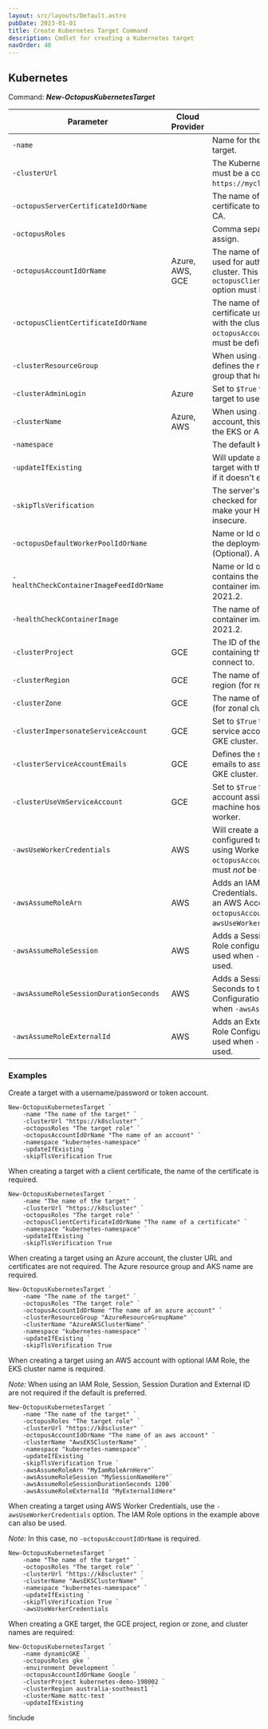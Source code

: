 ```yaml
---
layout: src/layouts/Default.astro
pubDate: 2023-01-01
title: Create Kubernetes Target Command
description: Cmdlet for creating a Kubernetes target
navOrder: 40
---
```


## Kubernetes
Command: **_New-OctopusKubernetesTarget_**

| Parameter                                | Cloud Provider  | Value                                                                                                                                               |
|------------------------------------------|-----------------|-----------------------------------------------------------------------------------------------------------------------------------------------------|
| `-name`                                  |                 | Name for the Octopus deployment target.                                                                                                             |
| `-clusterUrl`                            |                 | The Kubernetes cluster URL. This must be a complete URL such as `https://mycluster.org`.                                                            |
| `-octopusServerCertificateIdOrName`      |                 | The name of the Octopus certificate to use as the cluster CA.                                                                                       |
| `-octopusRoles`                          |                 | Comma separated list of Roles to assign.                                                                                                            |
| `-octopusAccountIdOrName`                | Azure, AWS, GCE | The name of the Octopus account used for authentication with the cluster. This or the `-octopusClientCertificateIdOrName` option must be defined.   |
| `-octopusClientCertificateIdOrName`      |                 | The name of the Octopus certificate used for authentication with the cluster. This or the `-octopusAccountIdOrName` option must be defined.         |
| `-clusterResourceGroup`                  |                 | When using an Azure account, this defines the name of the resource group that holds the AKS cluster.                                                |
| `-clusterAdminLogin`                     | Azure           | Set to `$True` when building an AKS target to use the admin login.                                                                                  |
| `-clusterName`                           | Azure, AWS      | When using a AWS or Azure account, this defines the name of the EKS or AKS cluster.                                                                 |
| `-namespace`                             |                 | The default kubectl namespace.                                                                                                                      |
| `-updateIfExisting`                      |                 | Will update an existing Kubernetes target with the same name, create if it doesn't exist.                                                           |
| `-skipTlsVerification`                   |                 | The server's certificate will not be checked for validity. This will make your HTTPS connections insecure.                                          |
| `-octopusDefaultWorkerPoolIdOrName`      |                 | Name or Id of the Worker Pool for the deployment target to use. (Optional). Added in 2020.6.                                                        |
| `-healthCheckContainerImageFeedIdOrName` |                 | Name or Id of the feed that contains the health check container image. Added in 2021.2.                                                             |
| `-healthCheckContainerImage`             |                 | The name of the health check container image. Added in 2021.2.                                                                                      |
| `-clusterProject`                        | GCE             | The ID of the GCE project containing the GKE cluster to connect to.                                                                                 |
| `-clusterRegion`                         | GCE             | The name of the GKE cluster region (for regional clusters).                                                                                         |
| `-clusterZone`                           | GCE             | The name of the GKE cluster zone (for zonal clusters).                                                                                              |
| `-clusterImpersonateServiceAccount`      | GCE             | Set to `$True` to impersonate service accounts when defining a GKE cluster.                                                                         |
| `-clusterServiceAccountEmails`           | GCE             | Defines the service account emails to assume when defining a GKE cluster.                                                                           |
| `-clusterUseVmServiceAccount`            | GCE             | Set to `$True` to use the service account assigned to the virtual machine hosting the GKE target worker.                                            |
| `-awsUseWorkerCredentials`               | AWS             | Will create a Kubernetes Target configured to authenticate to AWS using Worker Credentials. `-octopusAccountIdOrName` option must _not_ be defined. |
| `-awsAssumeRoleArn`                      | AWS             | Adds an IAM Role to AWS Credentials. Can only be used with an AWS Account in `-octopusAccountIdOrName` or with `-awsUseWorkerCredentials`.          |
| `-awsAssumeRoleSession`                  | AWS             | Adds a Session Name to the IAM Role configuration. Can only be used when `-awsAssumeRoleArn` is used.                                               |
| `-awsAssumeRoleSessionDurationSeconds`   | AWS             | Adds a Session Duration in Seconds to the IAM Role Configuration. Can only be used when `-awsAssumeRoleArn` is used.                                |
| `-awsAssumeRoleExternalId`               | AWS             | Adds an External Id to the IAM Role Configuration. Can only be used when `-awsAssumeRoleArn` is used.                                               |

### Examples

Create a target with a username/password or token account.

```
New-OctopusKubernetesTarget `
    -name "The name of the target" `
    -clusterUrl "https://k8scluster" `
    -octopusRoles "The target role" `
    -octopusAccountIdOrName "The name of an account" `
    -namespace "kubernetes-namespace" `
    -updateIfExisting `
    -skipTlsVerification True
```

When creating a target with a client certificate, the name of the certificate is required.

```
New-OctopusKubernetesTarget `
    -name "The name of the target" `
    -clusterUrl "https://k8scluster" `
    -octopusRoles "The target role" `
    -octopusClientCertificateIdOrName "The name of a certificate" `
    -namespace "kubernetes-namespace" `
    -updateIfExisting `
    -skipTlsVerification True
```

When creating a target using an Azure account, the cluster URL and certificates are not required. The Azure resource group and AKS name are required.

```
New-OctopusKubernetesTarget `
    -name "The name of the target" `
    -octopusRoles "The target role" `
    -octopusAccountIdOrName "The name of an azure account" `
    -clusterResourceGroup "AzureResourceGroupName" `
    -clusterName "AzureAKSClusterName" `
    -namespace "kubernetes-namespace" `
    -updateIfExisting `
    -skipTlsVerification True
```

When creating a target using an AWS account with optional IAM Role, the EKS cluster name is 
required.

_Note:_ When using an IAM Role, Session, Session Duration and External ID are not 
required if the default is preferred.

```
New-OctopusKubernetesTarget `
    -name "The name of the target" `
    -octopusRoles "The target role" `
    -clusterUrl "https://k8scluster" `
    -octopusAccountIdOrName "The name of an aws account" `
    -clusterName "AwsEKSClusterName" `
    -namespace "kubernetes-namespace" `
    -updateIfExisting `
    -skipTlsVerification True `
    -awsAssumeRoleArn "MyIamRoleArnHere"`
    -awsAssumeRoleSession "MySessionNameHere"`
    -awsAssumeRoleSessionDurationSeconds 1200`
    -awsAssumeRoleExternalId "MyExternalIdHere"
```

When creating a target using AWS Worker Credentials, use the `-awsUseWorkerCredentials` option. The 
IAM Role options in the example above can also be used.

_Note:_ In this case, no `-octopusAccountIdOrName` is required.

```
New-OctopusKubernetesTarget `
    -name "The name of the target" `
    -octopusRoles "The target role" `
    -clusterUrl "https://k8scluster" `
    -clusterName "AwsEKSClusterName" `
    -namespace "kubernetes-namespace" `
    -updateIfExisting `
    -skipTlsVerification True `
    -awsUseWorkerCredentials
```

When creating a GKE target, the GCE project, region or zone, and cluster names are required:

```
New-OctopusKubernetesTarget `
    -name dynamicGKE `
    -octopusRoles gke `
    -environment Development `
    -octopusAccountIdOrName Google `
    -clusterProject kubernetes-demo-198002 `
    -clusterRegion australia-southeast1 `
    -clusterName mattc-test `
    -updateIfExisting
```

!include <create-deployment-targets-hint>